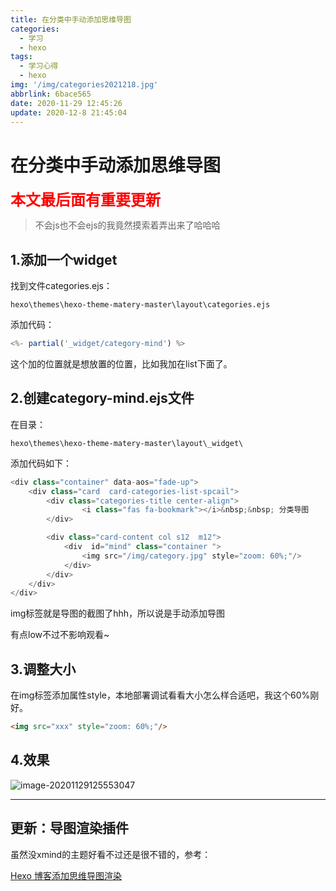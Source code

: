 ```yaml
---
title: 在分类中手动添加思维导图
categories:
  - 学习
  - hexo
tags:
  - 学习心得
  - hexo
img: '/img/categories2021218.jpg'
abbrlink: 6bace565
date: 2020-11-29 12:45:26
update: 2020-12-8 21:45:04
---
```


# 在分类中手动添加思维导图

**<font color=red size=5>本文最后面有重要更新</font>**

> 不会js也不会ejs的我竟然摸索着弄出来了哈哈哈

## 1.添加一个widget

找到文件categories.ejs：

```
hexo\themes\hexo-theme-matery-master\layout\categories.ejs
```

添加代码：

```javascript
<%- partial('_widget/category-mind') %>
```

这个加的位置就是想放置的位置，比如我加在list下面了。

## 2.创建category-mind.ejs文件

在目录：

```
hexo\themes\hexo-theme-matery-master\layout\_widget\
```

添加代码如下：

```javascript
<div class="container" data-aos="fade-up">
    <div class="card  card-categories-list-spcail">
        <div class="categories-title center-align">
                <i class="fas fa-bookmark"></i>&nbsp;&nbsp; 分类导图
        </div>

        <div class="card-content col s12  m12">
			<div  id="mind" class="container ">
				<img src="/img/category.jpg" style="zoom: 60%;"/>
			</div>
		</div>
	</div>   
</div>
```

img标签就是导图的截图了hhh，所以说是手动添加导图

有点low不过不影响观看~

## 3.调整大小

在img标签添加属性style，本地部署调试看看大小怎么样合适吧，我这个60%刚好。

```html
<img src="xxx" style="zoom: 60%;"/>
```

## 4.效果

![image-20201129125553047](/img/image-20201129125553047.png)



<hr>

## 更新：导图渲染插件

虽然没xmind的主题好看不过还是很不错的，参考：

[Hexo 博客添加思维导图渲染](https://zhangxiaocai.cn/posts/5a2c12e2.html)